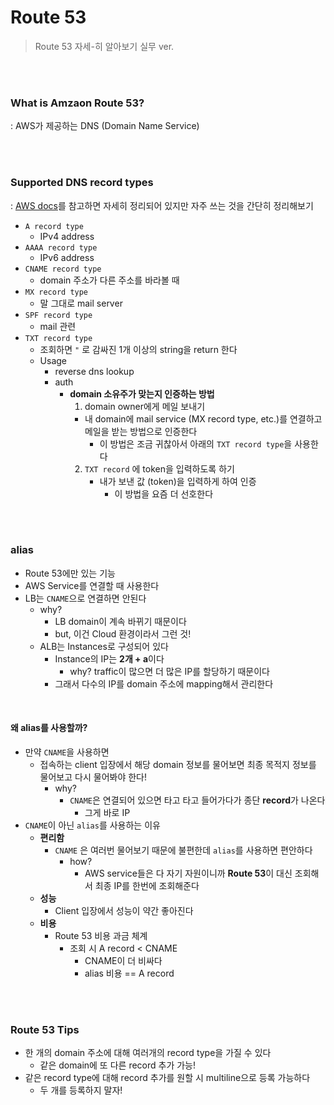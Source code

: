 # Route 53

> Route 53  자세-히 알아보기 실무 ver.

<br>

<br>

### What is Amzaon Route 53?

: AWS가 제공하는 DNS (Domain Name Service)

<br>

<br>

### Supported DNS record types

: [AWS docs](https://docs.aws.amazon.com/Route53/latest/DeveloperGuide/ResourceRecordTypes.html)를 참고하면 자세히 정리되어 있지만 자주 쓰는 것을 간단히 정리해보기

- `A record type`
  - IPv4 address
- `AAAA record type`
  - IPv6 address
- `CNAME record type`
  - domain 주소가 다른 주소를 바라볼 때
- `MX record type`
  - 말 그대로 mail server
- `SPF record type`
  - mail 관련
- `TXT record type`
  - 조회하면 `"` 로 감싸진 1개 이상의 string을 return 한다
  - Usage
    - reverse dns lookup
    - auth
      - **domain 소유주가 맞는지 인증하는 방법**
        1.  domain owner에게 메일 보내기
           - 내 domain에 mail service (MX record type, etc.)를 연결하고 메일을 받는 방법으로 인증한다
             - 이 방법은 조금 귀찮아서 아래의 `TXT record type`을 사용한다 
        2. `TXT record` 에 token을 입력하도록 하기
           - 내가 보낸 값 (token)을 입력하게 하여 인증
             - 이 방법을 요즘 더 선호한다

<br>

<br>

### alias

- Route 53에만 있는 기능
- AWS Service를 연결할 때 사용한다
- LB는 `CNAME`으로 연결하면 안된다
  - why?
    - LB domain이 계속 바뀌기 때문이다
    - but, 이건 Cloud 환경이라서 그런 것!
  - ALB는 Instances로 구성되어 있다
    - Instance의 IP는 **2개 + a**이다
      - why? traffic이 많으면 더 많은 IP를 할당하기 때문이다
    - 그래서 다수의 IP를 domain 주소에 mapping해서 관리한다

<br>

#### 왜 alias를 사용할까?

- 만약 `CNAME`을 사용하면
  - 접속하는 client 입장에서 해당 domain 정보를 물어보면 최종 목적지 정보를 물어보고 다시 물어봐야 한다!
    - why?
      - `CNAME`은 연결되어 있으면 타고 타고 들어가다가 종단 **record**가 나온다
        - 그게 바로 IP
- `CNAME`이 아닌 `alias`를 사용하는 이유
  - **편리함**
    - `CNAME` 은 여러번 물어보기 때문에 불편한데 `alias`를 사용하면 편안하다
      - how?
        - AWS service들은 다 자기 자원이니까 **Route 53**이 대신 조회해서 최종 IP를 한번에 조회해준다 
  - **성능**
    - Client 입장에서 성능이 약간 좋아진다
  - **비용**
    - Route 53 비용 과금 체계
      - 조회 시 A record < CNAME
        - CNAME이 더 비싸다
        - alias 비용 == A record

<br>

<br>

### Route 53 Tips

- 한 개의 domain 주소에 대해 여러개의 record type을 가질 수 있다
  - 같은 domain에 또 다른 record 추가 가능!
- 같은 record type에 대해 record 추가를 원할 시 multiline으로 등록 가능하다
  - 두 개를 등록하지 말자!